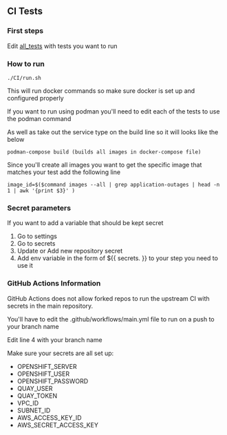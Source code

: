 ## CI Tests

### First steps
Edit [all_tests](tests/all_tests) with tests you want to run 

### How to run 
```./CI/run.sh``` 

This will run docker commands so make sure docker is set up and configured properly

If you want to run using podman you'll need to edit each of the tests to use the podman command

As well as take out the service type on the build line so it will looks like the below

```podman-compose build (builds all images in docker-compose file)```


Since you'll create all images you want to get the specific image that matches your test add the following line

 ```image_id=$($command images --all | grep application-outages | head -n 1 | awk '{print $3}' )```


### Secret parameters

If you want to add a variable that should be kept secret

1. Go to settings
2. Go to secrets
3. Update or Add new repository secret
4. Add env variable in the form of ${{ secrets.<variable name> }} to your step you need to use it


### GitHub Actions Information

GitHub Actions does not allow forked repos to run the upstream CI with secrets in the main repository. 

You'll have to edit the .github/workflows/main.yml file to run on a push to your branch name


Edit line 4 with your branch name 
 
Make sure your secrets are all set up:
* OPENSHIFT_SERVER
* OPENSHIFT_USER
* OPENSHIFT_PASSWORD
* QUAY_USER
* QUAY_TOKEN
* VPC_ID
* SUBNET_ID
* AWS_ACCESS_KEY_ID
* AWS_SECRET_ACCESS_KEY 


